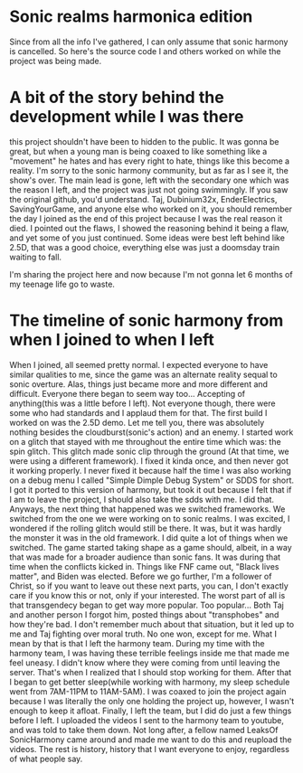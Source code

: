 # Sonic realms harmonica edition
 Since from all the info I've gathered, I can only assume that sonic harmony is cancelled. So here's the source code I and others worked on while the project was being made.

# A bit of the story behind the development while I was there
this project shouldn't have been to hidden to the public. It was gonna be great, but when a young man is being coaxed to like something like a "movement" he hates and has every right to hate, things like this become a reality. I'm sorry to the sonic harmony community, but as far as I see it, the show's over. The main lead is gone, left with the secondary one which was the reason I left, and the project was just not going swimmingly. If you saw the original github, you'd understand. Taj, Dubinium32x, EnderElectrics, SavingYourGame, and anyone else who worked on it, you should remember the day I joined as the end of this project because I was the real reason it died. I pointed out the flaws, I showed the reasoning behind it being a flaw, and yet some of you just continued. Some ideas were best left behind like 2.5D, that was a good choice, everything else was just a doomsday train waiting to fall. 

I'm sharing the project here and now because I'm not gonna let 6 months of my teenage life go to waste.

# The timeline of sonic harmony from when I joined to when I left
When I joined, all seemed pretty normal. I expected everyone to have similar qualities to me, since the game was an alternate reality sequal to sonic overture. Alas, things just became more and more different and difficult. Everyone there began to seem way too... Accepting of anything(this was a little before I left). Not everyone though, there were some who had standards and I applaud them for that. The first build I worked on was the 2.5D demo. Let me tell you, there was absolutely nothing besides the cloudburst(sonic's action) and an enemy. I started work on a glitch that stayed with me throughout the entire time which was: the spin glitch. This glitch made sonic clip through the ground (At that time, we were using a different framework). I fixed it kinda once, and then never got it working properly. I never fixed it because half the time I was also working on a debug menu I called "Simple Dimple Debug System" or SDDS for short. I got it ported to this version of harmony, but took it out because I felt that if I am to leave the project, I should also take the sdds with me. I did that. Anyways, the next thing that happened was we switched frameworks. We switched from the one we were working on to sonic realms. I was excited, I wondered if the rolling glitch would still be there. It was, but it was hardly the monster it was in the old framework. I did quite a lot of things when we switched. The game started taking shape as a game should, albeit, in a way that was made for a broader audience than sonic fans. It was during that time when the conflicts kicked in. Things like FNF came out, "Black lives matter", and Biden was elected. Before we go further, I'm a follower of Christ, so if you want to leave out these next parts, you can, I don't exactly care if you know this or not, only if your interested. The worst part of all is that transgendecy began to get way more popular. Too popular... Both Taj and another person I forgot him, posted things about "transphobes" and how they're bad. I don't remember much about that situation, but it led up to me and Taj fighting over moral truth. No one won, except for me. What I mean by that is that I left the harmony team. During my time with the harmony team, I was having these terrible feelings inside me that made me feel uneasy. I didn't know where they were coming from until leaving the server. That's when I realized that I should stop working for them. After that I began to get better sleep(while working with harmony, my sleep schedule went from 7AM-11PM to 11AM-5AM). I was coaxed to join the project again because I was literally the only one holding the project up, however, I wasn't enough to keep it afloat. Finally, I left the team, but I did do just a few things before I left. I uploaded the videos I sent to the harmony team to youtube, and was told to take them down. Not long after, a fellow named LeaksOf SonicHarmony came around and made me want to do this and reupload the videos. The rest is history, history that I want everyone to enjoy, regardless of what people say.
